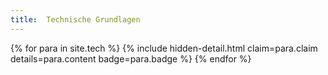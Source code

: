 ```yaml
---
title:  Technische Grundlagen
---
```


{% for para in site.tech %}
    {% include hidden-detail.html claim=para.claim details=para.content badge=para.badge %}
{% endfor %}
